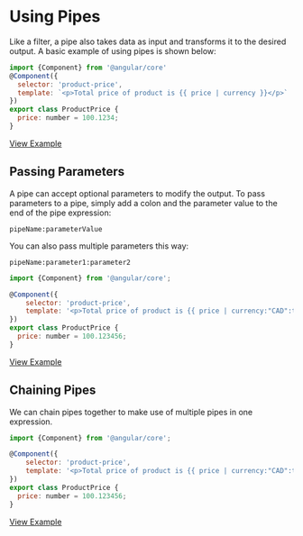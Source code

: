 # Using Pipes #

Like a filter, a pipe also takes data as input and transforms it to the desired output. A basic example of using pipes is shown below:

```javascript
import {Component} from '@angular/core'
@Component({
  selector: 'product-price',
  template: `<p>Total price of product is {{ price | currency }}</p>`
})
export class ProductPrice {
  price: number = 100.1234;
}
```
[View Example](http://plnkr.co/edit/EJjyvKjYBeMJW2ms2q4o?p=preview)

## Passing Parameters ##

A pipe can accept optional parameters to modify the output. To pass parameters to a pipe,
simply add a colon and the parameter value to the end of the pipe expression:

```
pipeName:parameterValue
```

You can also pass multiple parameters this way:

```
pipeName:parameter1:parameter2
```

```javascript
import {Component} from '@angular/core';

@Component({
	selector: 'product-price',
	template: '<p>Total price of product is {{ price | currency:"CAD":true:"1.2-4"}}</p>'
})
export class ProductPrice {
  price: number = 100.123456;
}
```
[View Example](http://plnkr.co/edit/edQIk05OO1AUhsW7KzbB?p=preview)

## Chaining Pipes ##

We can chain pipes together to make use of multiple pipes in one expression.

```javascript
import {Component} from '@angular/core';

@Component({
	selector: 'product-price',
	template: '<p>Total price of product is {{ price | currency:"CAD":true:"1.2-4" | lowercase}}</p>'
})
export class ProductPrice {
  price: number = 100.123456;
}
```
[View Example](http://plnkr.co/edit/ryJRXnWFoHlSEcHboSbB?p=preview)
